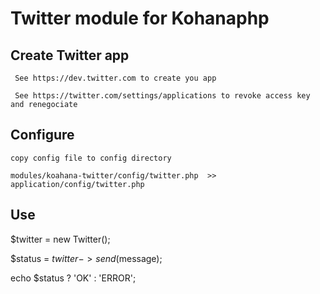 # Twitter module for Kohanaphp

## Create Twitter app

     See https://dev.twitter.com to create you app 
    
     See https://twitter.com/settings/applications to revoke access key and renegociate

## Configure

    copy config file to config directory
    
    modules/koahana-twitter/config/twitter.php  >> application/config/twitter.php
    
## Use
   
   $twitter = new Twitter();
    
   $status = $twitter->send($message);
    
   echo $status ? 'OK' : 'ERROR';